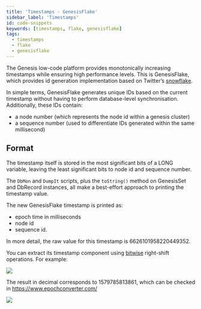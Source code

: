 ```yaml
---
title: 'Timestamps - GenesisFlake'
sidebar_label: 'Timestamps'
id: code-snippets
keywords: [timestamps, flake, genesisflake]
tags:
  - timestamps
  - flake
  - genesisflake
---
```


The Genesis low-code platform provides monotonically increasing timestamps while ensuring high performance levels. This is GenesisFlake, which provides id generation implementation based on Twitter’s [snowflake](https://developer.twitter.com/en/docs/basics/twitter-ids).

In simple terms, GenesisFlake generates unique IDs based on the current timestamp without having to perform database-level synchronisation. Additionally, these IDs contain:

- a node number (which represents the node id within a genesis cluster)
- a sequence number (used to differentiate IDs generated within the same millisecond)

## Format
The timestamp itself is stored in the most significant bits of a LONG variable, leaving the least significant bits to node id and sequence number.

The `DbMon` and `DumpIt` scripts, plus the `toString()` method on GenesisSet and DbRecord instances, all make a best-effort approach to printing the timestamp value. 

The new GenesisFlake timestamp is printed as: 

- epoch time in milliseconds
- node id
- sequence id. 

In more detail, the raw value for this timestamp is 6626101958220449352.

You can extract its timestamp component using [bitwise](https://miniwebtool.com/bitwise-calculator/bit-shift/) right-shift operations. For example:

![](/img/bitwise.png)

The result in decimal corresponds to 1579785813861, which can be checked in https://www.epochconverter.com/

![](/img/epoch.png)


